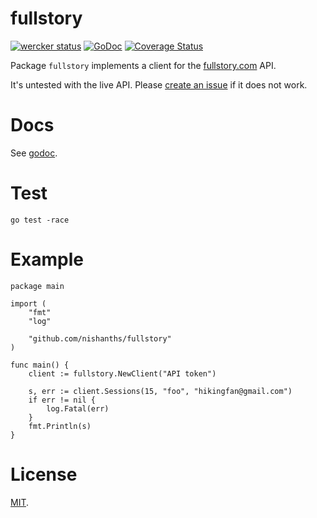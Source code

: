 # fullstory

[![wercker status](https://app.wercker.com/status/5c617e0ba84e532e22029444f79d835f/s/master "wercker status")](https://app.wercker.com/project/bykey/5c617e0ba84e532e22029444f79d835f)
[![GoDoc](https://godoc.org/github.com/nishanths/fullstory?status.svg)](https://godoc.org/github.com/nishanths/fullstory)
[![Coverage Status](https://coveralls.io/repos/github/nishanths/fullstory/badge.svg?branch=master)](https://coveralls.io/github/nishanths/fullstory?branch=master)

Package `fullstory` implements a client for the
[fullstory.com](https://fullstory.com) API.

It's untested with the live API. Please [create an
issue](https://github.com/nishanths/fullstory/issues) if it does not work.

# Docs

See [godoc](https://godoc.org/github.com/nishanths/fullstory).

# Test

```
go test -race 
```

# Example

```
package main

import (
	"fmt"
	"log"

	"github.com/nishanths/fullstory"
)

func main() {
	client := fullstory.NewClient("API token")

	s, err := client.Sessions(15, "foo", "hikingfan@gmail.com")
	if err != nil {
		log.Fatal(err)
	}
	fmt.Println(s)
}
```

# License

[MIT](https://nishanths.mit-license.org).
